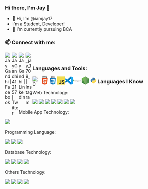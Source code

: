 ### Hi there, I'm Jay 👋

- 👋 Hi, I’m @iamjay17
- I'm a Student, Developer!
- 🌱 I’m currently pursuing BCA

### 📫 Connect with me:

<a href="https://fb.me/Jay.G.143" rel="nofollow"><img align="left" alt="Jay Gandhi | Facebook" width="22px" src="https://camo.githubusercontent.com/013ab4b8c0a14af1d626b6106c10a4ca83129f9b89d063db25612dcb88740bc5/68747470733a2f2f63646e2e6a7364656c6976722e6e65742f6e706d2f73696d706c652d69636f6e734076332f69636f6e732f66616365626f6f6b2e737667" data-canonical-src="https://cdn.jsdelivr.net/npm/simple-icons@v3/icons/facebook.svg" style="max-width:100%;"></a>
<!-- <a href="https://youtube.com/swapnilsoni" rel="nofollow"><img align="left" alt="swapnilsoni1999 | YouTube" width="22px" src="https://camo.githubusercontent.com/6645c4c313a1f4f0032cd1c5e5fd0033417104a7a282fed4cafdca8ac2a1ab33/68747470733a2f2f63646e2e6a7364656c6976722e6e65742f6e706d2f73696d706c652d69636f6e734076332f69636f6e732f796f75747562652e737667" data-canonical-src="https://cdn.jsdelivr.net/npm/simple-icons@v3/icons/youtube.svg" style="max-width:100%;"></a> -->
<a href="https://twitter.com/JayGandhi412157" rel="nofollow"><img align="left" alt="JayGandhi412157 | Twitter" width="22px" src="https://camo.githubusercontent.com/395dda360ae28377b7c3247581a88b20573883519c2be833cb64fbb37dcbcc1a/68747470733a2f2f63646e2e6a7364656c6976722e6e65742f6e706d2f73696d706c652d69636f6e734076332f69636f6e732f747769747465722e737667" data-canonical-src="https://cdn.jsdelivr.net/npm/simple-icons@v3/icons/twitter.svg" style="max-width:100%;"></a>
<a href="https://www.linkedin.com/in/jay-gandhi-ba2ba41b8/" rel="nofollow"><img align="left" alt="Jay Gandhi | LinkedIn" width="22px" src="https://camo.githubusercontent.com/d659d2bac00c01b42bffbae84bdc121e828b8fecd5b4949ffa2575f5d9e4a371/68747470733a2f2f63646e2e6a7364656c6976722e6e65742f6e706d2f73696d706c652d69636f6e734076332f69636f6e732f6c696e6b6564696e2e737667" data-canonical-src="https://cdn.jsdelivr.net/npm/simple-icons@v3/icons/linkedin.svg" style="max-width:100%;"></a>
<a href="https://www.instagram.com/_jay_1709_/" rel="nofollow"><img align="left" alt="_jay_1709_ | Instagram" width="22px" src="https://camo.githubusercontent.com/c80f9763ed06d4ab9fbcc1a74b8b74cd95e4c7f82d3f1f70233994f236a0faeb/68747470733a2f2f63646e2e6a7364656c6976722e6e65742f6e706d2f73696d706c652d69636f6e734076332f69636f6e732f696e7374616772616d2e737667" data-canonical-src="https://cdn.jsdelivr.net/npm/simple-icons@v3/icons/instagram.svg" style="max-width:100%;"></a>

<br>

### Languages and Tools:
<p><a target="_blank" rel="noopener noreferrer" href="https://camo.githubusercontent.com/2771059ece39a91f0ca8afe0205a540e3af66f435508ba80b080eb249479d4dc/68747470733a2f2f696d672e69636f6e73382e636f6d2f636f6c6f722f34382f3030303030302f632d70726f6772616d6d696e672e706e67"><img align="left" alt="C" width="26px" src="https://camo.githubusercontent.com/2771059ece39a91f0ca8afe0205a540e3af66f435508ba80b080eb249479d4dc/68747470733a2f2f696d672e69636f6e73382e636f6d2f636f6c6f722f34382f3030303030302f632d70726f6772616d6d696e672e706e67" data-canonical-src="https://img.icons8.com/color/48/000000/c-programming.png" style="max-width:100%;"></a></p>
<p><a target="_blank" rel="noopener noreferrer" href="https://raw.githubusercontent.com/github/explore/80688e429a7d4ef2fca1e82350fe8e3517d3494d/topics/html/html.png"><img align="left" alt="HTML5" width="26px" src="https://raw.githubusercontent.com/github/explore/80688e429a7d4ef2fca1e82350fe8e3517d3494d/topics/html/html.png" style="max-width:100%;"></a></p>
<p><a target="_blank" rel="noopener noreferrer" href="https://raw.githubusercontent.com/github/explore/80688e429a7d4ef2fca1e82350fe8e3517d3494d/topics/css/css.png"><img align="left" alt="CSS3" width="26px" src="https://raw.githubusercontent.com/github/explore/80688e429a7d4ef2fca1e82350fe8e3517d3494d/topics/css/css.png" style="max-width:100%;"></a></p>
<p><a target="_blank" rel="noopener noreferrer" href="https://raw.githubusercontent.com/github/explore/80688e429a7d4ef2fca1e82350fe8e3517d3494d/topics/javascript/javascript.png"><img align="left" alt="Javascript" width="26px" src="https://raw.githubusercontent.com/github/explore/80688e429a7d4ef2fca1e82350fe8e3517d3494d/topics/javascript/javascript.png" style="max-width:100%;"></a></p>
<!-- <p><a target="_blank" rel="noopener noreferrer" href="https://raw.githubusercontent.com/github/explore/80688e429a7d4ef2fca1e82350fe8e3517d3494d/topics/android/android.png"><img align="left" alt="Android" width="26px" src="https://raw.githubusercontent.com/github/explore/80688e429a7d4ef2fca1e82350fe8e3517d3494d/topics/android/android.png" style="max-width:100%;"></a></p> -->
<p><a target="_blank" rel="noopener noreferrer" href="https://raw.githubusercontent.com/github/explore/80688e429a7d4ef2fca1e82350fe8e3517d3494d/topics/visual-studio-code/visual-studio-code.png"><img align="left" alt="Visual Studio Code" width="26px" src="https://raw.githubusercontent.com/github/explore/80688e429a7d4ef2fca1e82350fe8e3517d3494d/topics/visual-studio-code/visual-studio-code.png" style="max-width:100%;"></a></p>
<!-- <p><a target="_blank" rel="noopener noreferrer" href="https://camo.githubusercontent.com/bc60041f5ea7b022c6419b73a15aaac12a2ede682867ec0d3e3c9ec374dce54b/68747470733a2f2f696d672e69636f6e73382e636f6d2f636f6c6f722f34382f3030303030302f6769742e706e67"><img align="left" alt="Git" width="26px" src="https://camo.githubusercontent.com/bc60041f5ea7b022c6419b73a15aaac12a2ede682867ec0d3e3c9ec374dce54b/68747470733a2f2f696d672e69636f6e73382e636f6d2f636f6c6f722f34382f3030303030302f6769742e706e67" data-canonical-src="https://img.icons8.com/color/48/000000/git.png" style="max-width:100%;"></a></p>
<p><a target="_blank" rel="noopener noreferrer" href="https://raw.githubusercontent.com/github/explore/78df643247d429f6cc873026c0622819ad797942/topics/github/github.png"><img align="left" alt="GitHub" width="26px" src="https://raw.githubusercontent.com/github/explore/78df643247d429f6cc873026c0622819ad797942/topics/github/github.png" style="max-width:100%;"></a></p>
<p><a target="_blank" rel="noopener noreferrer" href="https://raw.githubusercontent.com/github/explore/d92924b1d925bb134e308bd29c9de6c302ed3beb/topics/terminal/terminal.png"><img align="left" alt="Terminal" width="26px" src="https://raw.githubusercontent.com/github/explore/d92924b1d925bb134e308bd29c9de6c302ed3beb/topics/terminal/terminal.png" style="max-width:100%;"></a></p>
<p><a target="_blank" rel="noopener noreferrer" href="https://raw.githubusercontent.com/github/explore/80688e429a7d4ef2fca1e82350fe8e3517d3494d/topics/linux/linux.png"><img align="left" alt="Linux" width="26px" src="https://raw.githubusercontent.com/github/explore/80688e429a7d4ef2fca1e82350fe8e3517d3494d/topics/linux/linux.png" style="max-width:100%;"></a></p> -->
<p><a target="_blank" rel="noopener noreferrer" href="https://raw.githubusercontent.com/github/explore/80688e429a7d4ef2fca1e82350fe8e3517d3494d/topics/mongodb/mongodb.png"><img align="left" alt="MongoDB" width="26px" src="https://raw.githubusercontent.com/github/explore/80688e429a7d4ef2fca1e82350fe8e3517d3494d/topics/mongodb/mongodb.png" style="max-width:100%;"></a></p>
<p><a target="_blank" rel="noopener noreferrer" href="https://raw.githubusercontent.com/github/explore/80688e429a7d4ef2fca1e82350fe8e3517d3494d/topics/nodejs/nodejs.png"><img align="left" alt="NodeJS" width="26px" src="https://raw.githubusercontent.com/github/explore/80688e429a7d4ef2fca1e82350fe8e3517d3494d/topics/nodejs/nodejs.png" style="max-width:100%;"></a></p>
<p><a target="_blank" rel="noopener noreferrer" href="https://raw.githubusercontent.com/github/explore/80688e429a7d4ef2fca1e82350fe8e3517d3494d/topics/python/python.png"><img align="left" alt="Python" width="26px" src="https://raw.githubusercontent.com/github/explore/80688e429a7d4ef2fca1e82350fe8e3517d3494d/topics/python/python.png" style="max-width:100%;"></a></p>
<!-- <p><a target="_blank" rel="noopener noreferrer" href="https://raw.githubusercontent.com/github/explore/80688e429a7d4ef2fca1e82350fe8e3517d3494d/topics/vue/vue.png"><img align="left" alt="Vue.js" width="26px" src="https://raw.githubusercontent.com/github/explore/80688e429a7d4ef2fca1e82350fe8e3517d3494d/topics/vue/vue.png" style="max-width:100%;"></a></p>
<p><a target="_blank" rel="noopener noreferrer" href="https://raw.githubusercontent.com/github/explore/80688e429a7d4ef2fca1e82350fe8e3517d3494d/topics/express/express.png"><img align="left" alt="Express" width="26px" src="https://raw.githubusercontent.com/github/explore/80688e429a7d4ef2fca1e82350fe8e3517d3494d/topics/express/express.png" style="max-width:100%;"></a></p>
<p><a target="_blank" rel="noopener noreferrer" href="https://raw.githubusercontent.com/github/explore/80688e429a7d4ef2fca1e82350fe8e3517d3494d/topics/electron/electron.png"><img align="left" alt="Electron" width="26px" src="https://raw.githubusercontent.com/github/explore/80688e429a7d4ef2fca1e82350fe8e3517d3494d/topics/electron/electron.png" style="max-width:100%;"></a></p> -->



<!---
iamjay17/iamjay17 is a ✨ special ✨ repository because its `README.md` (this file) appears on your GitHub profile.
You can click the Preview link to take a look at your changes.
--->

### Languages I Know
Web Technology: 
<p><code><img height="40" src="https://www.vectorlogo.zone/logos/w3_html5/w3_html5-ar21.svg"></code>
  <code><img height="40" src="https://www.vectorlogo.zone/logos/netlifyapp_watercss/netlifyapp_watercss-ar21.svg"></code>
  <code><img height="40" src="https://www.vectorlogo.zone/logos/javascript/javascript-ar21.svg"></code>
  <code><img height="40" src="https://www.vectorlogo.zone/logos/php/php-ar21.svg"></code>
<code><img height="40" src="https://www.vectorlogo.zone/logos/getbootstrap/getbootstrap-ar21.svg"></code>
<!--   <code><img height="40" src="https://www.vectorlogo.zone/logos/jquery/jquery-ar21.svg"></code> -->
<!--   <code><img height="40" src="https://www.vectorlogo.zone/logos/pocoo_flask/pocoo_flask-ar21.svg"></code> -->
     <code><img height="40" src="https://www.vectorlogo.zone/logos/reactjs/reactjs-ar21.svg"></code>
     <code><img height="40" src="https://www.vectorlogo.zone/logos/nodejs/nodejs-ar21.svg"></code>
</p>
  
  
Mobile App Technology: 
 <p><code><img height="40" src="https://www.vectorlogo.zone/logos/flutterio/flutterio-ar21.svg"></code></p>
  
Programming Language:
  <p><code><img height="40" src="https://www.vectorlogo.zone/logos/python/python-ar21.svg"></code>
  <code><img height="40" src="https://www.vectorlogo.zone/logos/java/java-ar21.svg"></code>
  <code><img height="40" src="https://www.vectorlogo.zone/logos/dotnet/dotnet-ar21.svg"></code>
  </p>
  
   
Database Technology: 
  <p><code><img height="40" src="https://www.vectorlogo.zone/logos/mysql/mysql-ar21.svg"></code>
    <code><img height="40" src="https://www.vectorlogo.zone/logos/phpmyadmin/phpmyadmin-ar21.svg"></code>
    <code><img height="40" src="https://www.vectorlogo.zone/logos/sqlite/sqlite-ar21.svg"></code>
   <code><img height="40" src="https://www.vectorlogo.zone/logos/firebase/firebase-ar21.svg"></code>
</p>

Others Technology:
<p>
  <code><img height="40" src="https://www.vectorlogo.zone/logos/json/json-ar21.svg"></code>
  <code><img height="40" src="https://www.vectorlogo.zone/logos/github/github-ar21.svg"></code>
    <code><img height="40" src="https://www.vectorlogo.zone/logos/sap/sap-ar21.svg"></code>
<!--     <code><img height="40" src="https://www.vectorlogo.zone/logos/cloudflare/cloudflare-ar21.svg"></code> -->
<!--         <code><img height="40" src="https://www.vectorlogo.zone/logos/figma/figma-ar21.svg"></code> -->
<!--    <code><img height="40" src="https://www.vectorlogo.zone/logos/wordpress/wordpress-ar21.svg"></code> -->
   <code><img height="40" src="https://www.vectorlogo.zone/logos/visualstudio_code/visualstudio_code-ar21.svg"></code>
<!--      <code><img height="40" src="https://www.vectorlogo.zone/logos/heroku/heroku-ar21.svg"></code> -->
    </p>
